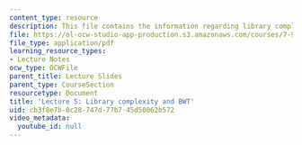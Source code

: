 ```yaml
---
content_type: resource
description: This file contains the information regarding library complexity and BWT.
file: https://ol-ocw-studio-app-production.s3.amazonaws.com/courses/7-91j-foundations-of-computational-and-systems-biology-spring-2014/cb3f8e7b0c28747d77b745d50062b572_MIT7_91JS14_Lecture5.pdf
file_type: application/pdf
learning_resource_types:
- Lecture Notes
ocw_type: OCWFile
parent_title: Lecture Slides
parent_type: CourseSection
resourcetype: Document
title: 'Lecture 5: Library complexity and BWT'
uid: cb3f8e7b-0c28-747d-77b7-45d50062b572
video_metadata:
  youtube_id: null
---
```

